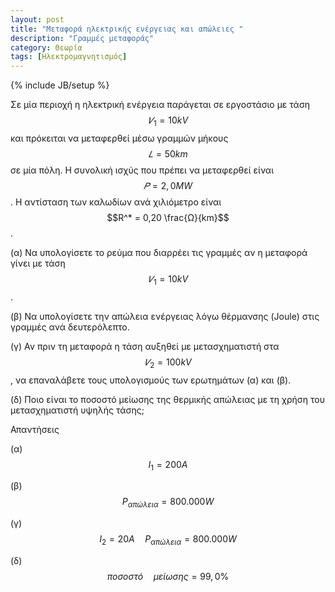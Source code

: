 ```yaml
---
layout: post
title: "Μεταφορά ηλεκτρικής ενέργειας και απώλειες "
description: "Γραμμές μεταφοράς"
category: Θεωρία
tags: [Ηλεκτρομαγνητισμός]
---
```

{% include JB/setup %}


Σε μία περιοχή η ηλεκτρική ενέργεια παράγεται σε εργοστάσιο με τάση $$𝑉_1 = 10kV$$
και πρόκειται να μεταφερθεί μέσω γραμμών μήκους $$𝐿 = 50 km$$ σε μία πόλη. Η συνολική ισχύς που πρέπει να μεταφερθεί είναι 
$$𝑃 = 2,0 MW$$. Η αντίσταση των καλωδίων ανά χιλιόμετρο είναι $$R^* = 0,20 \frac{Ω}{km}$$.

(α) Να υπολογίσετε το ρεύμα που διαρρέει τις γραμμές αν η μεταφορά γίνει με τάση $$𝑉_1 = 10kV$$.



(β) Να υπολογίσετε την απώλεια ενέργειας λόγω θέρμανσης (Joule) στις γραμμές ανά δευτερόλεπτο.



(γ) Αν πριν τη μεταφορά η τάση αυξηθεί με μετασχηματιστή στα $$𝑉_2 = 100 kV$$, να επαναλάβετε τους υπολογισμούς των ερωτημάτων (α) και (β).



(δ) Ποιο είναι το ποσοστό μείωσης της θερμικής απώλειας με τη χρήση του μετασχηματιστή υψηλής τάσης;



Απαντήσεις

(α) $$Ι_1 = 200Α$$


(β) $$Ρ_{απώλεια} = 800.000 W$$


(γ) $$ Ι_2 = 20Α \quad Ρ_{απώλεια} = 800.000 W$$


(δ) $$ ποσοστό \quad μείωσης = 99,0 \% $$